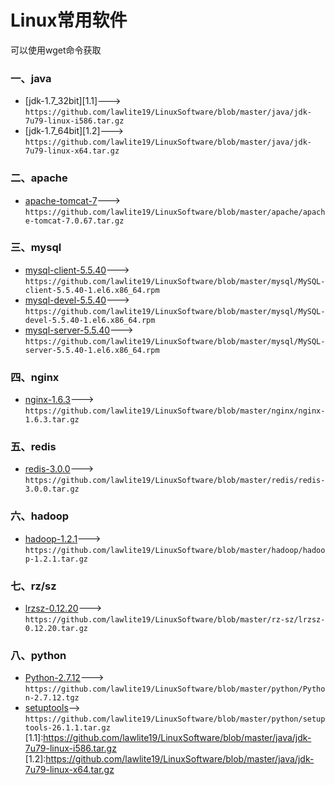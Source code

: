 Linux常用软件
=================
可以使用wget命令获取
### 一、java
 - [jdk-1.7_32bit][1.1]---> `https://github.com/lawlite19/LinuxSoftware/blob/master/java/jdk-7u79-linux-i586.tar.gz`
 - [jdk-1.7_64bit][1.2]---> `https://github.com/lawlite19/LinuxSoftware/blob/master/java/jdk-7u79-linux-x64.tar.gz`

### 二、apache
 - [apache-tomcat-7][2.1]---> `https://github.com/lawlite19/LinuxSoftware/blob/master/apache/apache-tomcat-7.0.67.tar.gz`
 
### 三、mysql
  - [mysql-client-5.5.40][3.1]---> `https://github.com/lawlite19/LinuxSoftware/blob/master/mysql/MySQL-client-5.5.40-1.el6.x86_64.rpm`
  - [mysql-devel-5.5.40][3.2]---> `https://github.com/lawlite19/LinuxSoftware/blob/master/mysql/MySQL-devel-5.5.40-1.el6.x86_64.rpm`
  - [mysql-server-5.5.40][3.3]---> `https://github.com/lawlite19/LinuxSoftware/blob/master/mysql/MySQL-server-5.5.40-1.el6.x86_64.rpm`

### 四、nginx
  - [nginx-1.6.3][4.1]---> `https://github.com/lawlite19/LinuxSoftware/blob/master/nginx/nginx-1.6.3.tar.gz`

### 五、redis
  - [redis-3.0.0][5.1]---> `https://github.com/lawlite19/LinuxSoftware/blob/master/redis/redis-3.0.0.tar.gz`

### 六、hadoop
  - [hadoop-1.2.1][6.1]---> `https://github.com/lawlite19/LinuxSoftware/blob/master/hadoop/hadoop-1.2.1.tar.gz`

### 七、rz/sz
  - [lrzsz-0.12.20][7.1]---> `https://github.com/lawlite19/LinuxSoftware/blob/master/rz-sz/lrzsz-0.12.20.tar.gz`

### 八、python
 - [Python-2.7.12][8.1]---> `https://github.com/lawlite19/LinuxSoftware/blob/master/python/Python-2.7.12.tgz`
 - [setuptools][8.2]--> `https://github.com/lawlite19/LinuxSoftware/blob/master/python/setuptools-26.1.1.tar.gz`
[1.1]:https://github.com/lawlite19/LinuxSoftware/blob/master/java/jdk-7u79-linux-i586.tar.gz
[1.2]:https://github.com/lawlite19/LinuxSoftware/blob/master/java/jdk-7u79-linux-x64.tar.gz

[2.1]:https://github.com/lawlite19/LinuxSoftware/blob/master/apache/apache-tomcat-7.0.67.tar.gz

[3.1]:https://github.com/lawlite19/LinuxSoftware/blob/master/mysql/MySQL-client-5.5.40-1.el6.x86_64.rpm
[3.2]:https://github.com/lawlite19/LinuxSoftware/blob/master/mysql/MySQL-devel-5.5.40-1.el6.x86_64.rpm
[3.3]:https://github.com/lawlite19/LinuxSoftware/blob/master/mysql/MySQL-server-5.5.40-1.el6.x86_64.rpm

[4.1]:https://github.com/lawlite19/LinuxSoftware/blob/master/nginx/nginx-1.6.3.tar.gz

[5.1]:https://github.com/lawlite19/LinuxSoftware/blob/master/redis/redis-3.0.0.tar.gz

[6.1]:https://github.com/lawlite19/LinuxSoftware/blob/master/hadoop/hadoop-1.2.1.tar.gz

[7.1]:https://github.com/lawlite19/LinuxSoftware/blob/master/rz-sz/lrzsz-0.12.20.tar.gz

[8.1]:https://github.com/lawlite19/LinuxSoftware/blob/master/python/Python-2.7.12.tgz
[8.2]:https://github.com/lawlite19/LinuxSoftware/blob/master/python/setuptools-26.1.1.tar.gz
